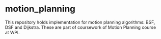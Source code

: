 # motion_planning
This repository holds implementation for motion planning algorithms: BSF, DSF and Dijkstra.  These are part of coursework of Motion Planning course at WPI. 
